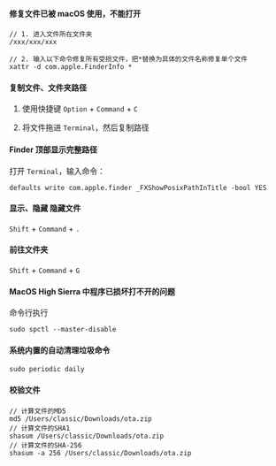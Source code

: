 #### 修复文件已被 macOS 使用，不能打开

```shell
// 1. 进入文件所在文件夹
/xxx/xxx/xxx

// 2. 输入以下命令修复所有受损文件，把*替换为具体的文件名称修复单个文件
xattr -d com.apple.FinderInfo *
```


#### 复制文件、文件夹路径

1. 使用快捷键
`Option` + `Command` + `C`

2. 将文件拖进 `Terminal`，然后复制路径


#### Finder 顶部显示完整路径

打开 `Terminal`，输入命令：
```
defaults write com.apple.finder _FXShowPosixPathInTitle -bool YES
```


#### 显示、隐藏 隐藏文件

`Shift` + `Command` + `.`


#### 前往文件夹

`Shift` + `Command` + `G`


#### MacOS High Sierra 中程序已损坏打不开的问题
命令行执行
```
sudo spctl --master-disable
```

#### 系统内置的自动清理垃圾命令
```
sudo periodic daily
```

#### 校验文件
```
// 计算文件的MD5
md5 /Users/classic/Downloads/ota.zip
// 计算文件的SHA1
shasum /Users/classic/Downloads/ota.zip
// 计算文件的SHA-256
shasum -a 256 /Users/classic/Downloads/ota.zip 
```
